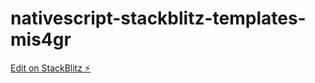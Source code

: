 # nativescript-stackblitz-templates-mis4gr

[Edit on StackBlitz ⚡️](https://stackblitz.com/edit/nativescript-stackblitz-templates-mis4gr)